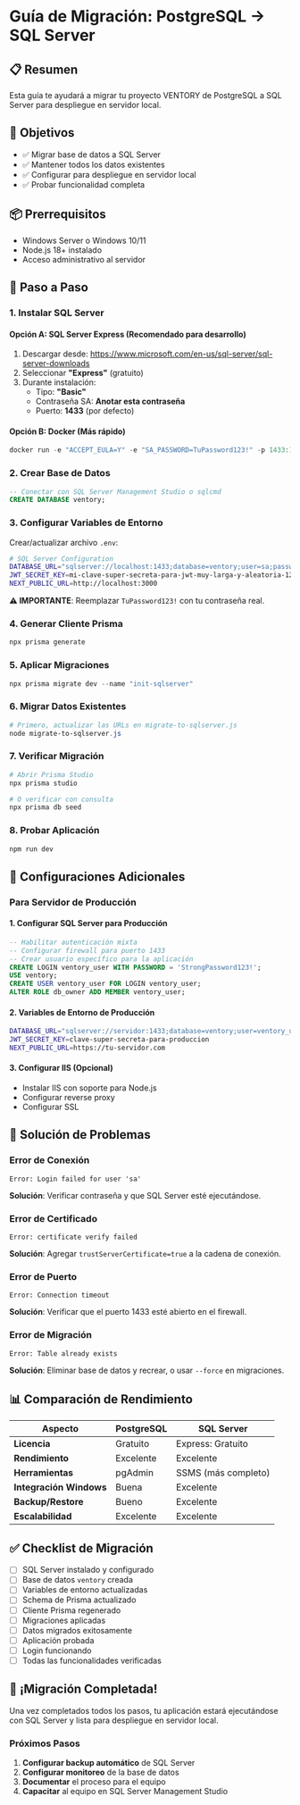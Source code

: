 # Guía de Migración: PostgreSQL → SQL Server

## 📋 Resumen
Esta guía te ayudará a migrar tu proyecto VENTORY de PostgreSQL a SQL Server para despliegue en servidor local.

## 🎯 Objetivos
- ✅ Migrar base de datos a SQL Server
- ✅ Mantener todos los datos existentes
- ✅ Configurar para despliegue en servidor local
- ✅ Probar funcionalidad completa

## 📦 Prerrequisitos
- Windows Server o Windows 10/11
- Node.js 18+ instalado
- Acceso administrativo al servidor

## 🚀 Paso a Paso

### 1. Instalar SQL Server

#### Opción A: SQL Server Express (Recomendado para desarrollo)
1. Descargar desde: https://www.microsoft.com/en-us/sql-server/sql-server-downloads
2. Seleccionar **"Express"** (gratuito)
3. Durante instalación:
   - Tipo: **"Basic"**
   - Contraseña SA: **Anotar esta contraseña**
   - Puerto: **1433** (por defecto)

#### Opción B: Docker (Más rápido)
```powershell
docker run -e "ACCEPT_EULA=Y" -e "SA_PASSWORD=TuPassword123!" -p 1433:1433 --name sqlserver -d mcr.microsoft.com/mssql/server:2022-latest
```

### 2. Crear Base de Datos
```sql
-- Conectar con SQL Server Management Studio o sqlcmd
CREATE DATABASE ventory;
```

### 3. Configurar Variables de Entorno
Crear/actualizar archivo `.env`:
```bash
# SQL Server Configuration
DATABASE_URL="sqlserver://localhost:1433;database=ventory;user=sa;password=TuPassword123!;encrypt=true;trustServerCertificate=true"
JWT_SECRET_KEY=mi-clave-super-secreta-para-jwt-muy-larga-y-aleatoria-123456789
NEXT_PUBLIC_URL=http://localhost:3000
```

**⚠️ IMPORTANTE**: Reemplazar `TuPassword123!` con tu contraseña real.

### 4. Generar Cliente Prisma
```powershell
npx prisma generate
```

### 5. Aplicar Migraciones
```powershell
npx prisma migrate dev --name "init-sqlserver"
```

### 6. Migrar Datos Existentes
```powershell
# Primero, actualizar las URLs en migrate-to-sqlserver.js
node migrate-to-sqlserver.js
```

### 7. Verificar Migración
```powershell
# Abrir Prisma Studio
npx prisma studio

# O verificar con consulta
npx prisma db seed
```

### 8. Probar Aplicación
```powershell
npm run dev
```

## 🔧 Configuraciones Adicionales

### Para Servidor de Producción

#### 1. Configurar SQL Server para Producción
```sql
-- Habilitar autenticación mixta
-- Configurar firewall para puerto 1433
-- Crear usuario específico para la aplicación
CREATE LOGIN ventory_user WITH PASSWORD = 'StrongPassword123!';
USE ventory;
CREATE USER ventory_user FOR LOGIN ventory_user;
ALTER ROLE db_owner ADD MEMBER ventory_user;
```

#### 2. Variables de Entorno de Producción
```bash
DATABASE_URL="sqlserver://servidor:1433;database=ventory;user=ventory_user;password=StrongPassword123!;encrypt=true;trustServerCertificate=true"
JWT_SECRET_KEY=clave-super-secreta-para-produccion
NEXT_PUBLIC_URL=https://tu-servidor.com
```

#### 3. Configurar IIS (Opcional)
- Instalar IIS con soporte para Node.js
- Configurar reverse proxy
- Configurar SSL

## 🐛 Solución de Problemas

### Error de Conexión
```
Error: Login failed for user 'sa'
```
**Solución**: Verificar contraseña y que SQL Server esté ejecutándose.

### Error de Certificado
```
Error: certificate verify failed
```
**Solución**: Agregar `trustServerCertificate=true` a la cadena de conexión.

### Error de Puerto
```
Error: Connection timeout
```
**Solución**: Verificar que el puerto 1433 esté abierto en el firewall.

### Error de Migración
```
Error: Table already exists
```
**Solución**: Eliminar base de datos y recrear, o usar `--force` en migraciones.

## 📊 Comparación de Rendimiento

| Aspecto | PostgreSQL | SQL Server |
|---------|------------|------------|
| **Licencia** | Gratuito | Express: Gratuito |
| **Rendimiento** | Excelente | Excelente |
| **Herramientas** | pgAdmin | SSMS (más completo) |
| **Integración Windows** | Buena | Excelente |
| **Backup/Restore** | Bueno | Excelente |
| **Escalabilidad** | Excelente | Excelente |

## ✅ Checklist de Migración

- [ ] SQL Server instalado y configurado
- [ ] Base de datos `ventory` creada
- [ ] Variables de entorno actualizadas
- [ ] Schema de Prisma actualizado
- [ ] Cliente Prisma regenerado
- [ ] Migraciones aplicadas
- [ ] Datos migrados exitosamente
- [ ] Aplicación probada
- [ ] Login funcionando
- [ ] Todas las funcionalidades verificadas

## 🎉 ¡Migración Completada!

Una vez completados todos los pasos, tu aplicación estará ejecutándose con SQL Server y lista para despliegue en servidor local.

### Próximos Pasos
1. **Configurar backup automático** de SQL Server
2. **Configurar monitoreo** de la base de datos
3. **Documentar** el proceso para el equipo
4. **Capacitar** al equipo en SQL Server Management Studio

